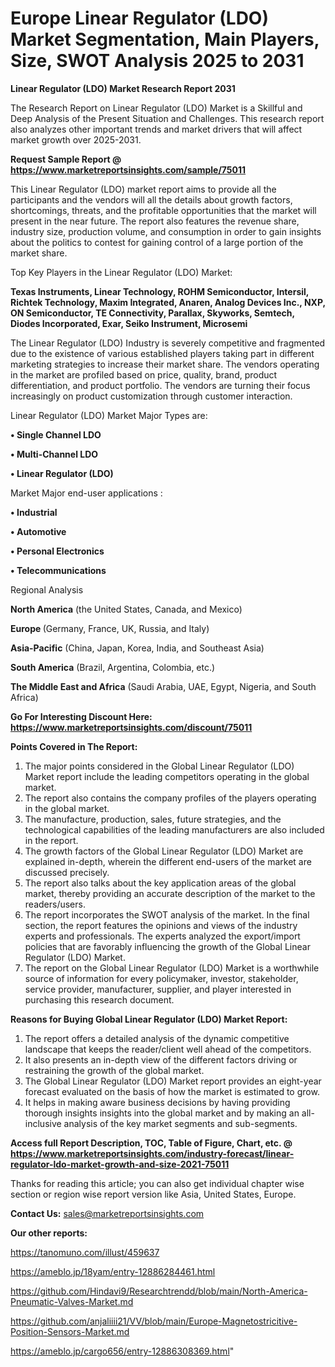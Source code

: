 # Europe Linear Regulator (LDO) Market Segmentation, Main Players, Size, SWOT Analysis 2025 to 2031

<strong>Linear Regulator (LDO) Market Research Report 2031</strong>

The Research Report on Linear Regulator (LDO) Market is a Skillful and Deep Analysis of the Present Situation and Challenges. This research report also analyzes other important trends and market drivers that will affect market growth over 2025-2031.

<strong>Request Sample Report @ <a href=https://www.marketreportsinsights.com/sample/75011>https://www.marketreportsinsights.com/sample/75011</a></strong>

This Linear Regulator (LDO) market report aims to provide all the participants and the vendors will all the details about growth factors, shortcomings, threats, and the profitable opportunities that the market will present in the near future. The report also features the revenue share, industry size, production volume, and consumption in order to gain insights about the politics to contest for gaining control of a large portion of the market share.

Top Key Players in the Linear Regulator (LDO) Market:

<strong>Texas Instruments, Linear Technology, ROHM Semiconductor, Intersil, Richtek Technology, Maxim Integrated, Anaren, Analog Devices Inc., NXP, ON Semiconductor, TE Connectivity, Parallax, Skyworks, Semtech, Diodes Incorporated, Exar, Seiko Instrument, Microsemi</strong>

The Linear Regulator (LDO) Industry is severely competitive and fragmented due to the existence of various established players taking part in different marketing strategies to increase their market share. The vendors operating in the market are profiled based on price, quality, brand, product differentiation, and product portfolio. The vendors are turning their focus increasingly on product customization through customer interaction.

Linear Regulator (LDO) Market Major Types are:

<strong>• Single Channel LDO

• Multi-Channel LDO

• Linear Regulator (LDO)</strong>

Market Major end-user applications :

<strong>• Industrial

• Automotive

• Personal Electronics

• Telecommunications</strong>

Regional Analysis

</u><strong><b>North America</b></strong> (the United States, Canada, and Mexico)

<strong><b>Europe </b></strong>(Germany, France, UK, Russia, and Italy)

<strong><b>Asia-Pacific</b></strong> (China, Japan, Korea, India, and Southeast Asia)

<strong><b>South America</b></strong> (Brazil, Argentina, Colombia, etc.)

<strong><b>The Middle East and Africa</b></strong> (Saudi Arabia, UAE, Egypt, Nigeria, and South Africa)

<strong>Go For Interesting Discount Here: <a href=https://www.marketreportsinsights.com/discount/75011>https://www.marketreportsinsights.com/discount/75011</a></strong>

<strong>Points Covered in The Report:</strong>
<ol>
  <li>The major points considered in the Global Linear Regulator (LDO) Market report include the leading competitors operating in the global market.</li>
  <li>The report also contains the company profiles of the players operating in the global market.</li>
  <li>The manufacture, production, sales, future strategies, and the technological capabilities of the leading manufacturers are also included in the report.</li>
  <li>The growth factors of the Global Linear Regulator (LDO) Market are explained in-depth, wherein the different end-users of the market are discussed precisely.</li>
  <li>The report also talks about the key application areas of the global market, thereby providing an accurate description of the market to the readers/users.</li>
  <li>The report incorporates the SWOT analysis of the market. In the final section, the report features the opinions and views of the industry experts and professionals. The experts analyzed the export/import policies that are favorably influencing the growth of the Global Linear Regulator (LDO) Market.</li>
  <li>The report on the Global Linear Regulator (LDO) Market is a worthwhile source of information for every policymaker, investor, stakeholder, service provider, manufacturer, supplier, and player interested in purchasing this research document.</li>
</ol>
<strong>Reasons for Buying Global Linear Regulator (LDO) Market Report:</strong>

<ol>
  <li>The report offers a detailed analysis of the dynamic competitive landscape that keeps the reader/client well ahead of the competitors.</li>
  <li>It also presents an in-depth view of the different factors driving or restraining the growth of the global market.</li>
  <li>The Global Linear Regulator (LDO) Market report provides an eight-year forecast evaluated on the basis of how the market is estimated to grow.</li>
  <li>It helps in making aware business decisions by having providing thorough insights insights into the global market and by making an all-inclusive analysis of the key market segments and sub-segments.</li>
</ol>
<strong>Access full Report Description, TOC, Table of Figure, Chart, etc. @ <a href=https://www.marketreportsinsights.com/industry-forecast/linear-regulator-ldo-market-growth-and-size-2021-75011>https://www.marketreportsinsights.com/industry-forecast/linear-regulator-ldo-market-growth-and-size-2021-75011</a></strong>


Thanks for reading this article; you can also get individual chapter wise section or region wise report version like Asia, United States, Europe.

<strong>Contact Us:</strong>
sales@marketreportsinsights.com

<strong>Our other reports:</strong>

<a href=https://tanomuno.com/illust/459637>https://tanomuno.com/illust/459637</a>

<a href=https://ameblo.jp/18yam/entry-12886284461.html>https://ameblo.jp/18yam/entry-12886284461.html</a>

<a href=https://github.com/Hindavi9/Researchtrendd/blob/main/North-America-Pneumatic-Valves-Market.md>https://github.com/Hindavi9/Researchtrendd/blob/main/North-America-Pneumatic-Valves-Market.md</a>

<a href=https://github.com/anjaliiii21/VV/blob/main/Europe-Magnetostricitive-Position-Sensors-Market.md>https://github.com/anjaliiii21/VV/blob/main/Europe-Magnetostricitive-Position-Sensors-Market.md</a>

<a href=https://ameblo.jp/cargo656/entry-12886308369.html>https://ameblo.jp/cargo656/entry-12886308369.html</a>"
